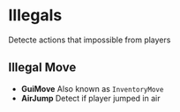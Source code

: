 # Illegals

Detecte actions that impossible from players

## Illegal Move

- **GuiMove** Also known as `InventoryMove`
- **AirJump** Detect if player jumped in air